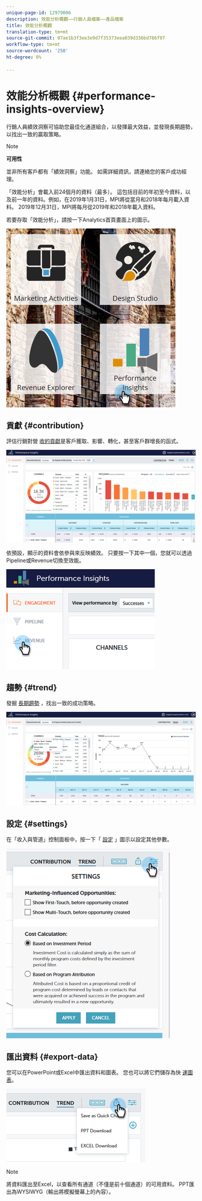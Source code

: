 ```yaml
---
unique-page-id: 12979006
description: 效能分析概觀——行銷人員檔案——產品檔案
title: 效能分析概觀
translation-type: tm+mt
source-git-commit: 07ae1b3f3ee3e9d7f35373eea039d336bd786f97
workflow-type: tm+mt
source-wordcount: '250'
ht-degree: 0%

---
```



# 效能分析概觀 {#performance-insights-overview}

行銷人員績效洞察可協助您最佳化通道組合，以發揮最大效益，並發現長期趨勢，以找出一致的贏取策略。

>[!NOTE]
>
>**可用性**
>
>並非所有客戶都有「績效洞察」功能。 如需詳細資訊，請連絡您的客戶成功經理。

「效能分析」會載入前24個月的資料（最多）。 這包括目前的年初至今資料，以及前一年的資料。例如，在2019年1月31日，MPI將從當月和2018年每月載入資料。 2019年12月31日，MPI將每月從2019年和2018年載入資料。

若要存取「效能分析」，請按一下Analytics首頁畫面上的圖示。

![](assets/one.png)

## 貢獻 {#contribution}

評估行銷對營 [收的貢獻](http://docs.marketo.com/x/QAvG)是客戶獲取、影響、轉化，甚至客戶群增長的函式。

![](assets/two.png)

依預設，顯示的資料會依參與來反映績效。 只要按一下其中一個，您就可以透過Pipeline或Revenue切換至效能。

![](assets/3.png)

## 趨勢 {#trend}

發掘 [長期趨勢](http://docs.marketo.com/x/QgvG) ，找出一致的成功策略。

![](assets/4.png)

## 設定 {#settings}

在「收入與管道」控制面板中，按一下「 [設定](http://docs.marketo.com/x/pIDS) 」圖示以設定其他參數。

![](assets/5.png)

## 匯出資料 {#export-data}

您可以在PowerPoint或Excel中匯出資料和圖表。 您也可以將它們儲存為快 [速圖表](https://docs.marketo.com/x/iRLG)。

![](assets/6.png)

>[!NOTE]
>
>將資料匯出至Excel，以查看所有通道（不僅是前十個通道）的可用資料。 PPT匯出為WYSIWYG（輸出將模擬螢幕上的內容）。

